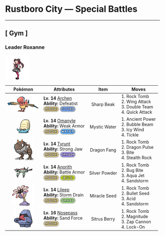 # Rustboro City — Special Battles

---

## [ Gym ]

### Leader Roxanne

![Leader Roxanne](../../assets/important_trainers/roxanne.png "Leader Roxanne")

| Pokémon | Attributes | Item | Moves |
|:-------:|------------|:----:|-------|
| ![Archen](../../assets/sprites/archen/front.gif "Archen: Said to be an ancestor of bird Pokémon, they were unable to fly and moved about by hopping from one branch to another.") | **Lv. 14** [Archen](../../pokemon/archen.md)<br>**Ability:** Defeatist<br>![rock](../../assets/types/rock.png) ![flying](../../assets/types/flying.png) | Sharp Beak | 1. Rock Tomb<br>2. Wing Attack<br>3. Double Team<br>4. Quick Attack |
| ![Omanyte](../../assets/sprites/omanyte/front.gif "Omanyte: Omanyte is one of the ancient and long-since-extinct Pokémon that have been regenerated from fossils by people. If attacked by an enemy, it withdraws itself inside its hard shell.") | **Lv. 14** [Omanyte](../../pokemon/omanyte.md)<br>**Ability:** Weak Armor<br>![rock](../../assets/types/rock.png) ![water](../../assets/types/water.png) | Mystic Water | 1. Ancient Power<br>2. Bubble Beam<br>3. Icy Wind<br>4. Tickle |
| ![Tyrunt](../../assets/sprites/tyrunt/front.gif "Tyrunt: Its immense jaws have enough destructive force that it can chew up an automobile. It lived 100 million years ago.") | **Lv. 14** [Tyrunt](../../pokemon/tyrunt.md)<br>**Ability:** Strong Jaw<br>![rock](../../assets/types/rock.png) ![dragon](../../assets/types/dragon.png) | Dragon Fang | 1. Rock Tomb<br>2. Dragon Pulse<br>3. Bite<br>4. Stealth Rock |
| ![Anorith](../../assets/sprites/anorith/front.gif "Anorith: Anorith is said to be a type of Pokémon predecessor, with eight wings at the sides of its body. This Pokémon swam in the primordial sea by undulating these eight wings.") | **Lv. 14** [Anorith](../../pokemon/anorith.md)<br>**Ability:** Battle Armor<br>![rock](../../assets/types/rock.png) ![bug](../../assets/types/bug.png) | Silver Powder | 1. Rock Tomb<br>2. Bug Bite<br>3. Aqua Jet<br>4. Sandstorm |
| ![Lileep](../../assets/sprites/lileep/front.gif "Lileep: Lileep is an ancient Pokémon that was regenerated from a fossil. It remains permanently anchored to a rock. From its immobile perch, this Pokémon intently scans for prey with its two eyes.") | **Lv. 14** [Lileep](../../pokemon/lileep.md)<br>**Ability:** Storm Drain<br>![rock](../../assets/types/rock.png) ![grass](../../assets/types/grass.png) | Miracle Seed | 1. Rock Tomb<br>2. Bullet Seed<br>3. Acid<br>4. Sandstorm |
| ![Nosepass](../../assets/sprites/nosepass/front.gif "Nosepass: Nosepass had been said to be completely unmoving, with its magnetic nose pointed due north. However, close observation has revealed that the Pokémon actually moves by a little over 3/8 of an inch every year.") | **Lv. 16** [Nosepass](../../pokemon/nosepass.md)<br>**Ability:** Sand Force<br>![rock](../../assets/types/rock.png) | Sitrus Berry | 1. Rock Tomb<br>2. Magnitude<br>3. Zap Cannon<br>4. Lock-On |

